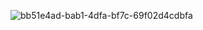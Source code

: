 
![bb51e4ad-bab1-4dfa-bf7c-69f02d4cdbfa](https://user-images.githubusercontent.com/92476437/151145865-4bca347d-1154-4c1c-9d17-123b33285970.jpg)
